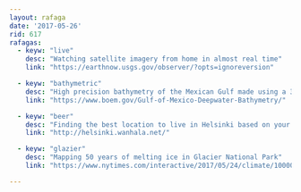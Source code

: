 ```yaml
---
layout: rafaga
date: '2017-05-26'
rid: 617
rafagas:
  - keyw: "live"
    desc: "Watching satellite imagery from home in almost real time"
    link: "https://earthnow.usgs.gov/observer/?opts=ignoreversion"

  - keyw: "bathymetric"
    desc: "High precision bathymetry of the Mexican Gulf made using a 3D seismic survey"
    link: "https://www.boem.gov/Gulf-of-Mexico-Deepwater-Bathymetry/"

  - keyw: "beer"
    desc: "Finding the best location to live in Helsinki based on your beer taste"
    link: "http://helsinki.wanhala.net/"

  - keyw: "glazier"
    desc: "Mapping 50 years of melting ice in Glacier National Park"
    link: "https://www.nytimes.com/interactive/2017/05/24/climate/100000005121854.mobile.html"

---
```

